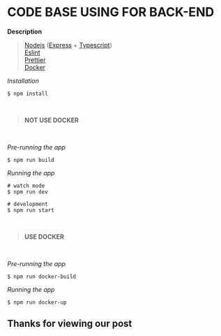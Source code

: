 # CODE BASE USING FOR BACK-END
**Description**
> [Nodejs](https://nodejs.org/en/docs/) ([Express](https://expressjs.com/) + [Typescript](https://www.typescriptlang.org/)) \
> [Eslint](https://eslint.org/) \
> [Prettier](https://prettier.io/) \
> [Docker](https://www.docker.com/)

_Installation_
````
$ npm install
````
<br>

> __NOT USE DOCKER__

<br>

_Pre-running the app_

````
$ npm run build
````
_Running the app_

````
# watch mode
$ npm run dev

# development
$ npm run start
````

<br>

> **USE DOCKER**

<br>

_Pre-running the app_

````
$ npm run docker-build
````
_Running the app_

````
$ npm run docker-up
````

## Thanks for viewing our post


